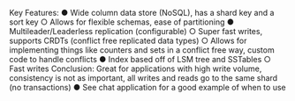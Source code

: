 
Key Features: ● Wide column data store (NoSQL), has a shard key and a sort key ○ Allows for flexible schemas, ease of partitioning ● Multileader/Leaderless replication (configurable) ○ Super fast writes, supports CRDTs (conflict free replicated data types) ○ Allows for implementing things like counters and sets in a conflict free way, custom code to handle conflicts ● Index based off of LSM tree and SSTables ○ Fast writes Conclusion: Great for applications with high write volume, consistency is not as important, all writes and reads go to the same shard (no transactions) ● See chat application for a good example of when to use

